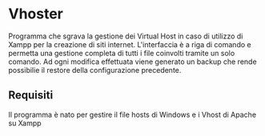 # Vhoster
Programma che sgrava la gestione dei Virtual Host in caso di utilizzo di Xampp per la creazione di siti internet. 
L'interfaccia è a riga di comando e permetta una gestione completa di tutti i file coinvolti tramite un solo comando.
Ad ogni modifica effettuata viene generato un backup che rende possibilie il restore della configurazione precedente.
## Requisiti
Il programma è nato per gestire il file hosts di Windows e i Vhost di Apache su Xampp


